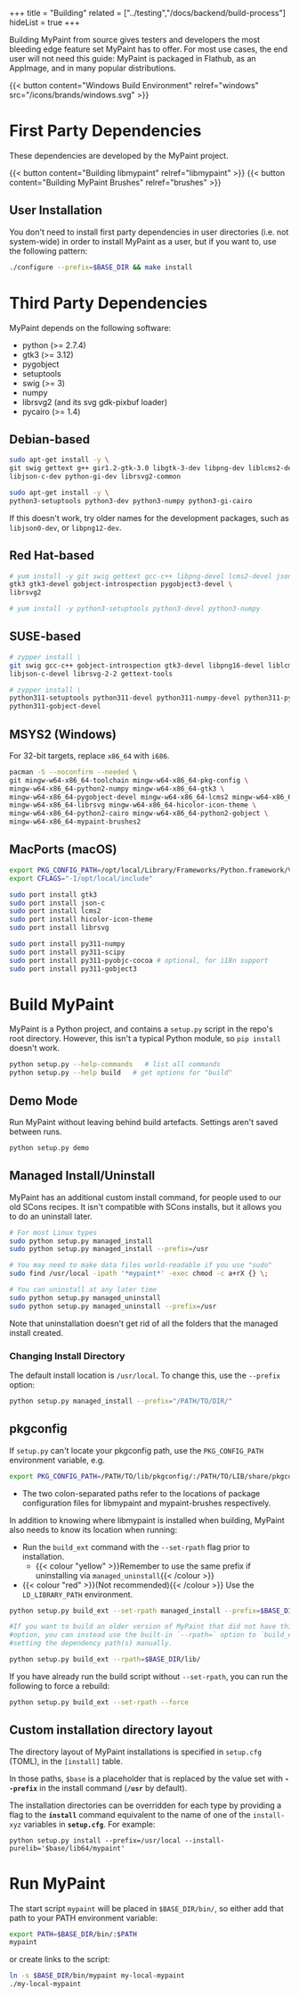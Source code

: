+++
title = "Building"
related = ["../testing","/docs/backend/build-process"]
hideList = true
+++

Building MyPaint from source gives testers and developers the most bleeding edge
feature set MyPaint has to offer. For most use cases, the end user will not need
this guide: MyPaint is packaged in Flathub, as an AppImage, and in many popular
distributions.<!--more-->

{{< button content="Windows Build Environment" relref="windows"
src="/icons/brands/windows.svg" >}}

# First Party Dependencies
These dependencies are developed by the MyPaint project.

{{< button content="Building libmypaint" relref="libmypaint" >}}
{{< button content="Building MyPaint Brushes" relref="brushes" >}}

## User Installation
You don't need to install first party dependencies in user directories (i.e. not
system-wide) in order to install MyPaint as a user, but if you want to, use the
following pattern:
```bash
./configure --prefix=$BASE_DIR && make install
```

# Third Party Dependencies
MyPaint depends on the following software:
- python (>= 2.7.4)
- gtk3 (>= 3.12)
- pygobject
- setuptools
- swig (>= 3)
- numpy
- librsvg2 (and its svg gdk-pixbuf loader)
- pycairo (>= 1.4)

## Debian-based
```bash
sudo apt-get install -y \
git swig gettext g++ gir1.2-gtk-3.0 libgtk-3-dev libpng-dev liblcms2-dev \
libjson-c-dev python-gi-dev librsvg2-common

sudo apt-get install -y \
python3-setuptools python3-dev python3-numpy python3-gi-cairo
```

If this doesn't work, try older names for the development packages, such
as `libjson0-dev`, or `libpng12-dev`.

## Red Hat-based
```bash
# yum install -y git swig gettext gcc-c++ libpng-devel lcms2-devel json-c-devel \
gtk3 gtk3-devel gobject-introspection pygobject3-devel \
librsvg2

# yum install -y python3-setuptools python3-devel python3-numpy
```

## SUSE-based
```bash
# zypper install \
git swig gcc-c++ gobject-introspection gtk3-devel libpng16-devel liblcms2-devel \
libjson-c-devel librsvg-2-2 gettext-tools

# zypper install \
python311-setuptools python311-devel python311-numpy-devel python311-pycairo \
python311-gobject-devel
```
## MSYS2 (Windows)
For 32-bit targets, replace ``x86_64`` with ``i686``.
```bash
pacman -S --noconfirm --needed \
git mingw-w64-x86_64-toolchain mingw-w64-x86_64-pkg-config \
mingw-w64-x86_64-python2-numpy mingw-w64-x86_64-gtk3 \
mingw-w64-x86_64-pygobject-devel mingw-w64-x86_64-lcms2 mingw-w64-x86_64-json-c \
mingw-w64-x86_64-librsvg mingw-w64-x86_64-hicolor-icon-theme \
mingw-w64-x86_64-python2-cairo mingw-w64-x86_64-python2-gobject \
mingw-w64-x86_64-mypaint-brushes2
```

## MacPorts (macOS)
```bash
export PKG_CONFIG_PATH=/opt/local/Library/Frameworks/Python.framework/Versions/3.11/lib/pkgconfig/
export CFLAGS="-I/opt/local/include"

sudo port install gtk3
sudo port install json-c
sudo port install lcms2
sudo port install hicolor-icon-theme
sudo port install librsvg

sudo port install py311-numpy
sudo port install py311-scipy
sudo port install py311-pyobjc-cocoa # optional, for i18n support
sudo port install py311-gobject3
```

# Build MyPaint
MyPaint is a Python project, and contains a `setup.py` script in the repo's root
directory. However, this isn't a typical Python module, so `pip install` doesn't
work.

```bash
python setup.py --help-commands   # list all commands
python setup.py --help build   # get options for "build"
```

## Demo Mode
Run MyPaint without leaving behind build artefacts. Settings aren't saved between
runs.
```bash
python setup.py demo
```

## Managed Install/Uninstall
MyPaint has an additional custom install command, for people used to our old SCons
recipes. It isn't compatible with SCons installs, but it allows you to do an uninstall
later.

```bash
# For most Linux types
sudo python setup.py managed_install
sudo python setup.py managed_install --prefix=/usr

# You may need to make data files world-readable if you use "sudo"
sudo find /usr/local -ipath '*mypaint*' -exec chmod -c a+rX {} \;

# You can uninstall at any later time
sudo python setup.py managed_uninstall
sudo python setup.py managed_uninstall --prefix=/usr
```

Note that uninstallation doesn't get rid of all the folders that the managed install
created.

### Changing Install Directory
The default install location is `/usr/local`. To change this, use the ``--prefix``
option:
```bash
python setup.py managed_install --prefix="/PATH/TO/DIR/"
```

## pkgconfig
If ``setup.py`` can't locate your pkgconfig path, use the ``PKG_CONFIG_PATH`` environment
variable, e.g.
```bash
export PKG_CONFIG_PATH=/PATH/TO/lib/pkgconfig/:/PATH/TO/LIB/share/pkgconfig/
```
- The two colon-separated paths refer to the locations of package configuration
files for libmypaint and mypaint-brushes respectively.

In addition to knowing where libmypaint is installed when building,
MyPaint also needs to know its location when running:
- Run the ``build_ext`` command with the `--set-rpath` flag prior to installation.
    - {{< colour "yellow" >}}Remember to use the same prefix if uninstalling via
``managed_uninstall``{{< /colour >}}
- {{< colour "red" >}}(Not recommended){{< /colour >}} Use the ``LD_LIBRARY_PATH`` environment.
```bash
python setup.py build_ext --set-rpath managed_install --prefix=$BASE_DIR

#If you want to build an older version of MyPaint that did not have this
#option, you can instead use the built-in `--rpath=` option to `build_ext`,
#setting the dependency path(s) manually.

python setup.py build_ext --rpath=$BASE_DIR/lib/
```
If you have already run the build script without `--set-rpath`,
you can run the following to force a rebuild:
```bash
python setup.py build_ext --set-rpath --force
```

## Custom installation directory layout
The directory layout of MyPaint installations is specified in ``setup.cfg`` (TOML),
in the ``[install]`` table.

In those paths, ``$base`` is a placeholder that is replaced by the value set with
**`--prefix`** in the install command (**`/usr`** by default).

The installation directories can be overridden for each type by providing a flag
to the **`install`** command equivalent to the name of one of the `install-xyz`
variables in **`setup.cfg`**. For example:

```
python setup.py install --prefix=/usr/local --install-purelib='$base/lib64/mypaint'
```

# Run MyPaint
The start script `mypaint` will be placed in `$BASE_DIR/bin/`, so either add that
path to your PATH environment variable:
```bash
export PATH=$BASE_DIR/bin/:$PATH
mypaint
```

or create links to the script:
```bash
ln -s $BASE_DIR/bin/mypaint my-local-mypaint
./my-local-mypaint
```
